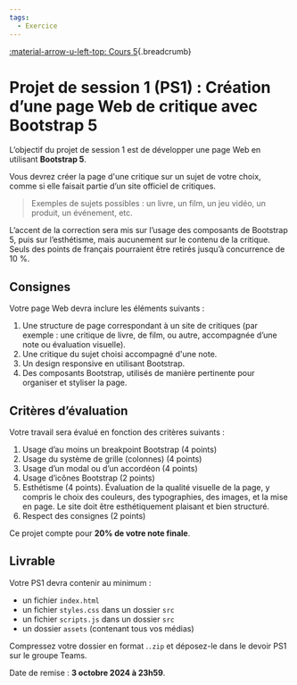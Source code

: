 ```yaml
---
tags:
  - Exercice
---
```


[:material-arrow-u-left-top: Cours 5](../cours05.md){.breadcrumb}

# Projet de session 1 (PS1) : Création d’une page Web de critique avec Bootstrap 5

L’objectif du projet de session 1 est de développer une page Web en utilisant **Bootstrap 5**.

Vous devrez créer la page d'une critique sur un sujet de votre choix, comme si elle faisait partie d’un site officiel de critiques.

> Exemples de sujets possibles : un livre, un film, un jeu vidéo, un produit, un événement, etc.

L’accent de la correction sera mis sur l’usage des composants de Bootstrap 5, puis sur l’esthétisme, mais aucunement sur le contenu de la critique. Seuls des points de français pourraient être retirés jusqu’à concurrence de 10 %.

## Consignes

Votre page Web devra inclure les éléments suivants :

1. Une structure de page correspondant à un site de critiques (par exemple : une critique de livre, de film, ou autre, accompagnée d’une note ou évaluation visuelle).
1. Une critique du sujet choisi accompagné d'une note.
1. Un design responsive en utilisant Bootstrap.
1. Des composants Bootstrap, utilisés de manière pertinente pour organiser et styliser la page.

## Critères d’évaluation

Votre travail sera évalué en fonction des critères suivants :

1. Usage d’au moins un breakpoint Bootstrap (4 points)
1. Usage du système de grille (colonnes) (4 points)
1. Usage d’un modal ou d’un accordéon (4 points)
1. Usage d’icônes Bootstrap (2 points)
1. Esthétisme (4 points). Évaluation de la qualité visuelle de la page, y compris le choix des couleurs, des typographies, des images, et la mise en page. Le site doit être esthétiquement plaisant et bien structuré.
1. Respect des consignes (2 points)

Ce projet compte pour **20% de votre note finale**.

## Livrable

Votre PS1 devra contenir au minimum :

* un fichier `index.html`
* un fichier `styles.css` dans un dossier `src`
* un fichier `scripts.js` dans un dossier `src`
* un dossier `assets` (contenant tous vos médias)

Compressez votre dossier en format .`.zip` et déposez-le dans le devoir PS1 sur le groupe Teams.

Date de remise : **3 octobre 2024 à 23h59**.
